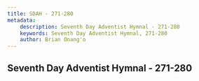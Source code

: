 ```yaml
---
title: SDAH - 271-280
metadata:
    description: Seventh Day Adventist Hymnal - 271-280
    keywords: Seventh Day Adventist Hymnal, 271-280
    author: Brian Onang'o
---
```



## Seventh Day Adventist Hymnal - 271-280
  